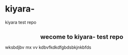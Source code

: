 # kiyara-
kiyara test repo
<!doctype html>
<html>
<head>
<title >welcome to goa </title>
</head>
<body>
<h1 style="font-size:20;text-align:center;">wecome to kiyara- test repo</h1>
<p>wksbdjbv mx vv kdbvfkdkdfgbdsbkjnkbfds</p>
</body>
</html>
